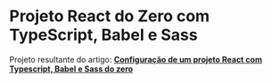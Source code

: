 # Projeto React do Zero com TypeScript, Babel e Sass

Projeto resultante do artigo: **[Configuração de um projeto React com Typescript, Babel e Sass do zero](https://medium.com/@eduardo_65821/configura%C3%A7%C3%A3o-de-um-projeto-react-com-typescript-babel-e-sass-do-zero-254f2ee6a4aa?sk=5177763075a2fb740402a26f1c8c7193)**